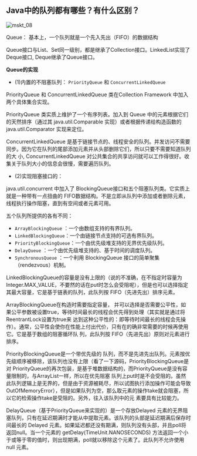 ## Java中的队列都有哪些？有什么区别？

![mskt_08](https://alexleon.oss-cn-shanghai.aliyuncs.com/markdown-pic/%E9%9D%A2%E8%AF%95%E8%80%83%E9%A2%98/mskt_08.png)

Queue： 基本上，一个队列就是一个先入先出（FIFO）的数据结构

Queue接口与List、Set同一级别，都是继承了Collection接口。LinkedList实现了Deque接口, Deque继承了Queue接口。

**Queue的实现**

- (1)内置的不阻塞队列： `PriorityQueue` 和 `ConcurrentLinkedQueue`

PriorityQueue 和 ConcurrentLinkedQueue 类在Collection Framework 中加入两个具体集合实现。

PriorityQueue 类实质上维护了一个有序列表。加入到 Queue 中的元素根据它们的天然排序（通过其 java.util.Comparable 实现）或者根据传递给构造函数的 java.util.Comparator 实现来定位。

ConcurrentLinkedQueue 是基于链接节点的、线程安全的队列。并发访问不需要同步。因为它在队列的尾部添加元素并从头部删除它们，所以只要不需要知道队列的大 小, ConcurrentLinkedQueue 对公共集合的共享访问就可以工作得很好。收集关于队列大小的信息会很慢，需要遍历队列。

- (2)实现阻塞接口的：

java.util.concurrent 中加入了 BlockingQueue接口和五个阻塞队列类。它实质上就是一种带有一点扭曲的 FIFO数据结构。不是立即从队列中添加或者删除元素，线程执行操作阻塞，直到有空间或者元素可用。

五个队列所提供的各有不同：
- `ArrayBlockingQueue` ：一个由数组支持的有界队列。
- `LinkedBlockingQueue`：一个由链接节点支持的可选有界队列。
- `PriorityBlockingQueue`：一个由优先级堆支持的无界优先级队列。
- `DelayQueue` ：一个由优先级堆支持的、基于时间的调度队列。
- `SynchronousQueue` ：一个利用 BlockingQueue 接口的简单聚集（rendezvous）机制。

LinkedBlockingQueue的容量是没有上限的（说的不准确，在不指定时容量为Integer.MAX_VALUE，不要然的话在put时怎么会受阻呢），但是也可以选择指定其最大容量，它是基于链表的队列，此队列按 FIFO（先进先出）排序元素。


ArrayBlockingQueue在构造时需要指定容量， 并可以选择是否需要公平性，如果公平参数被设置true，等待时间最长的线程会优先得到处理（其实就是通过将ReentrantLock设置为true来 达到这种公平性的：即等待时间最长的线程会先操作）。通常，公平性会使你在性能上付出代价，只有在的确非常需要的时候再使用它。它是基于数组的阻塞循环队 列，此队列按 FIFO（先进先出）原则对元素进行排序。


PriorityBlockingQueue是一个带优先级的 队列，而不是先进先出队列。元素按优先级顺序被移除，该队列也没有上限（看了一下源码，PriorityBlockingQueue是对 PriorityQueue的再次包装，是基于堆数据结构的，而PriorityQueue是没有容量限制的，与ArrayList一样，所以在优先阻塞 队列上put时是不会受阻的。虽然此队列逻辑上是无界的，但是由于资源被耗尽，所以试图执行添加操作可能会导致 OutOfMemoryError），但是如果队列为空，那么取元素的操作take就会阻塞，所以它的检索操作take是受阻的。另外，往入该队列中的元 素要具有比较能力。


DelayQueue（基于PriorityQueue来实现的）是一个存放Delayed 元素的无界阻塞队列，只有在延迟期满时才能从中提取元素。该队列的头部是延迟期满后保存时间最长的 Delayed 元素。如果延迟都还没有期满，则队列没有头部，并且poll将返回null。当一个元素的 getDelay(TimeUnit.NANOSECONDS) 方法返回一个小于或等于零的值时，则出现期满，poll就以移除这个元素了。此队列不允许使用 null 元素。